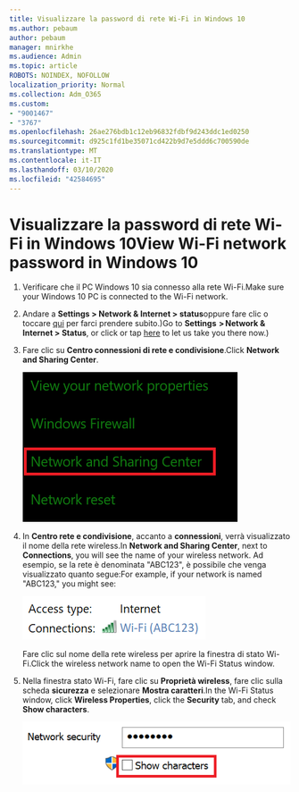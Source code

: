 ```yaml
---
title: Visualizzare la password di rete Wi-Fi in Windows 10
ms.author: pebaum
author: pebaum
manager: mnirkhe
ms.audience: Admin
ms.topic: article
ROBOTS: NOINDEX, NOFOLLOW
localization_priority: Normal
ms.collection: Adm_O365
ms.custom:
- "9001467"
- "3767"
ms.openlocfilehash: 26ae276bdb1c12eb96832fdbf9d243ddc1ed0250
ms.sourcegitcommit: d925c1fd1be35071cd422b9d7e5ddd6c700590de
ms.translationtype: MT
ms.contentlocale: it-IT
ms.lasthandoff: 03/10/2020
ms.locfileid: "42584695"
---
```

# <a name="view-wi-fi-network-password-in-windows-10"></a><span data-ttu-id="57f2d-102">Visualizzare la password di rete Wi-Fi in Windows 10</span><span class="sxs-lookup"><span data-stu-id="57f2d-102">View Wi-Fi network password in Windows 10</span></span>

1. <span data-ttu-id="57f2d-103">Verificare che il PC Windows 10 sia connesso alla rete Wi-Fi.</span><span class="sxs-lookup"><span data-stu-id="57f2d-103">Make sure your Windows 10 PC is connected to the Wi-Fi network.</span></span>

2. <span data-ttu-id="57f2d-104">Andare a **Settings > Network & Internet > status**oppure fare clic o toccare [qui](ms-settings:network?activationSource=GetHelp) per farci prendere subito.)</span><span class="sxs-lookup"><span data-stu-id="57f2d-104">Go to **Settings  > Network & Internet  > Status**, or click or tap [here](ms-settings:network?activationSource=GetHelp) to let us take you there now.)</span></span>

3. <span data-ttu-id="57f2d-105">Fare clic su **Centro connessioni di rete e condivisione**.</span><span class="sxs-lookup"><span data-stu-id="57f2d-105">Click **Network and Sharing Center**.</span></span>

    ![Centro rete e condivisione.](media/network-sharing-center.png)

4. <span data-ttu-id="57f2d-107">In **Centro rete e condivisione**, accanto a **connessioni**, verrà visualizzato il nome della rete wireless.</span><span class="sxs-lookup"><span data-stu-id="57f2d-107">In **Network and Sharing Center**, next to **Connections**, you will see the name of your wireless network.</span></span> <span data-ttu-id="57f2d-108">Ad esempio, se la rete è denominata "ABC123", è possibile che venga visualizzato quanto segue:</span><span class="sxs-lookup"><span data-stu-id="57f2d-108">For example, if your network is named "ABC123," you might see:</span></span>

    ![Connessioni di rete.](media/network-connections.png)

    <span data-ttu-id="57f2d-110">Fare clic sul nome della rete wireless per aprire la finestra di stato Wi-Fi.</span><span class="sxs-lookup"><span data-stu-id="57f2d-110">Click the wireless network name to open the Wi-Fi Status window.</span></span> 

5. <span data-ttu-id="57f2d-111">Nella finestra stato Wi-Fi, fare clic su **Proprietà wireless**, fare clic sulla scheda **sicurezza** e selezionare **Mostra caratteri**.</span><span class="sxs-lookup"><span data-stu-id="57f2d-111">In the Wi-Fi Status window, click **Wireless Properties**, click the **Security** tab, and check **Show characters**.</span></span>

    ![Mostra caratteri password Wi-Fi.](media/show-password-characters.png)

